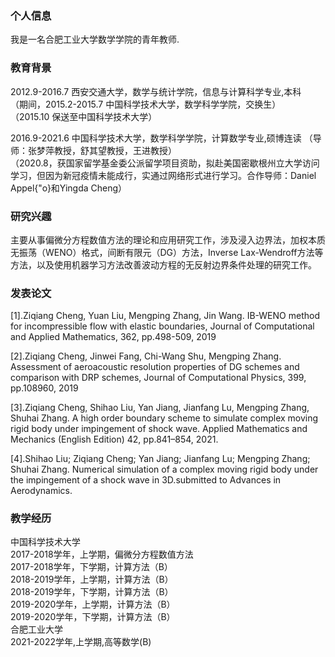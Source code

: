 ### 个人信息
我是一名合肥工业大学数学学院的青年教师.
### 教育背景
2012.9-2016.7 西安交通大学，数学与统计学院，信息与计算科学专业,本科  
        （期间，2015.2-2015.7 中国科学技术大学，数学科学学院，交换生）  
        （2015.10 保送至中国科学技术大学）   
          
2016.9-2021.6  中国科学技术大学，数学科学学院，计算数学专业,硕博连读
        （导师：张梦萍教授，舒其望教授，王进教授）  
        （2020.8，获国家留学基金委公派留学项目资助，拟赴美国密歇根州立大学访问学习，但因为新冠疫情未能成行，实通过网络形式进行学习。合作导师：Daniel Appel{\"o}和Yingda Cheng）  
### 研究兴趣
主要从事偏微分方程数值方法的理论和应用研究工作，涉及浸入边界法，加权本质无振荡（WENO）格式，间断有限元（DG）方法，Inverse Lax-Wendroff方法等方法，以及使用机器学习方法改善波动方程的无反射边界条件处理的研究工作。
### 发表论文
[1].Ziqiang Cheng, Yuan Liu, Mengping Zhang, Jin Wang. IB-WENO method for incompressible flow with elastic boundaries, Journal of Computational and Applied Mathematics, 362, pp.498-509, 2019  

[2].Ziqiang Cheng, Jinwei Fang, Chi-Wang Shu, Mengping Zhang. Assessment of aeroacoustic resolution properties of DG schemes and comparison with DRP schemes, Journal of Computational Physics, 399, pp.108960, 2019  

[3].Ziqiang Cheng, Shihao Liu, Yan Jiang, Jianfang Lu, Mengping Zhang, Shuhai Zhang. A high order boundary scheme to simulate complex moving rigid body under impingement of shock wave. Applied Mathematics and Mechanics (English Edition) 42, pp.841–854, 2021.  

[4].Shihao Liu; Ziqiang Cheng; Yan Jiang; Jianfang Lu; Mengping Zhang; Shuhai Zhang. Numerical simulation of a complex moving rigid body under the impingement of a shock wave in 3D.submitted to Advances in Aerodynamics.
### 教学经历
中国科学技术大学  
2017-2018学年，上学期，偏微分方程数值方法  
2017-2018学年，下学期，计算方法（B）  
2018-2019学年，上学期，计算方法（B）  
2018-2019学年，下学期，计算方法（B）  
2019-2020学年，上学期，计算方法（B）  
2019-2020学年，下学期，计算方法（B）  
合肥工业大学  
2021-2022学年,上学期,高等数学(B)

        
        
